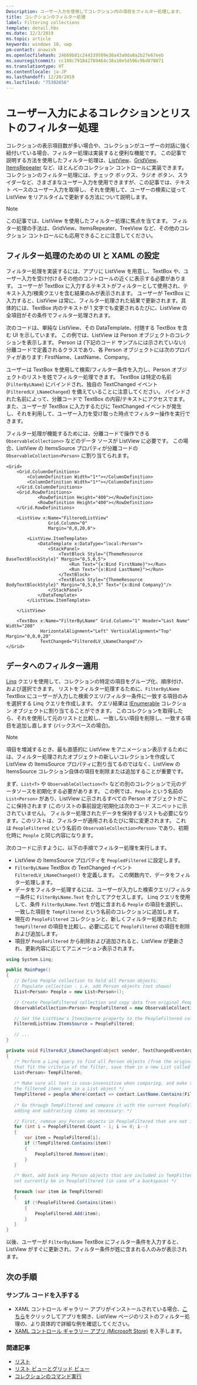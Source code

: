 ```yaml
---
Description: ユーザー入力を使用してコレクション内の項目をフィルター処理します。
title: コレクションのフィルター処理
label: Filtering collections
template: detail.hbs
ms.date: 12/3/2019
ms.topic: article
keywords: windows 10, uwp
pm-contact: anawish
ms.openlocfilehash: 24669b81c244339509e30a43a0da8a2b27e67eeb
ms.sourcegitcommit: cc108c791842789464c38a10e5d596c9bd878871
ms.translationtype: HT
ms.contentlocale: ja-JP
ms.lasthandoff: 12/20/2019
ms.locfileid: "75302656"
---
```

# <a name="filtering-collections-and-lists-through-user-input"></a>ユーザー入力によるコレクションとリストのフィルター処理
コレクションの表示項目数が多い場合や、コレクションがユーザーの対話に強く紐付いている場合、フィルター処理は実装すると便利な機能です。 この記事で説明する方法を使用したフィルター処理は、[ListView](https://docs.microsoft.com/uwp/api/Windows.UI.Xaml.Controls.ListView)、[GridView](https://docs.microsoft.com/uwp/api/windows.ui.xaml.controls.gridview)、[ItemsRepeater](https://docs.microsoft.com/uwp/api/microsoft.ui.xaml.controls.itemsrepeater?view=winui-2.2) など、ほとんどのコレクション コントロールに実装できます。 コレクションのフィルター処理には、チェック ボックス、ラジオ ボタン、スライダーなど、さまざまなユーザー入力を使用できますが、この記事では、テキスト ベースのユーザー入力を取得し、それを使用して、ユーザーの検索に従って ListView をリアルタイムで更新する方法について説明します。 

> [!NOTE]
> この記事では、ListView を使用したフィルター処理に焦点を当てます。 フィルター処理の手法は、GridView、ItemsRepeater、TreeView など、その他のコレクション コントロールにも応用できることに注意してください。

## <a name="setting-up-the-ui-and-xaml-for-filtering"></a>フィルター処理のための UI と XAML の設定
フィルター処理を実装するには、アプリに ListView を用意し、TextBox や、ユーザー入力を受け付けるその他のコントロールの近くに表示する必要があります。 ユーザーが TextBox に入力するテキストがフィルターとして使用され、テキスト入力/検索クエリを含む結果のみが表示されます。 ユーザーが TextBox に入力すると、ListView は常に、フィルター処理された結果で更新されます。具体的には、TextBox 内のテキストが 1 文字でも変更されるたびに、ListView の全項目がその条件でフィルター処理されます。

次のコードは、単純な ListView、その DataTemplate、付随する TextBox を含む UI を示しています。 この例では、ListView は Person オブジェクトのコレクションを表示します。 Person は (下記のコード サンプルには示されていない) 分離コードで定義されるクラスであり、各 Person オブジェクトには次のプロパティがあります: FirstName、LastName、Company。

ユーザーは TextBox を使用して検索/フィルター条件を入力し、Person オブジェクトのリストを姓でフィルター処理できます。 TextBox は特定の名前 (`FilterByLName`) にバインドされ、独自の TextChanged イベント (`FilteredLV_LNameChanged`) を備えていることに注意してください。 バインドされた名前によって、分離コードで TextBox の内容/テキストにアクセスでます。また、ユーザーが TextBox に入力するたびに TextChanged イベントが発生し、それを利用して、ユーザー入力を受け取った時点でフィルター操作を実行できます。 

フィルター処理が機能するためには、分離コードで操作できる `ObservableCollection<>` などのデータ ソースが ListView に必要です。 この場合、ListView の ItemsSource プロパティが分離コードの `ObservableCollection<Person>` に割り当てられます。 

```xaml
<Grid>
    <Grid.ColumnDefinitions>
        <ColumnDefinition Width="1*"></ColumnDefinition>
        <ColumnDefinition Width="1*"></ColumnDefinition>
    </Grid.ColumnDefinitions>
    <Grid.RowDefinitions>
            <RowDefinition Height="400"></RowDefinition>
            <RowDefinition Height="400"></RowDefinition>
    </Grid.RowDefinitions>

    <ListView x:Name="FilteredListView"
                Grid.Column="0"
                Margin="0,0,20,0">

        <ListView.ItemTemplate>
            <DataTemplate x:DataType="local:Person">
                <StackPanel>
                    <TextBlock Style="{ThemeResource BaseTextBlockStyle}" Margin="0,5,0,5">
                        <Run Text="{x:Bind FirstName}"></Run>
                        <Run Text="{x:Bind LastName}"></Run>
                    </TextBlock>
                    <TextBlock Style="{ThemeResource BodyTextBlockStyle}" Margin="0,5,0,5" Text="{x:Bind Company}"/>
                </StackPanel>
            </DataTemplate>
        </ListView.ItemTemplate>

    </ListView>

    <TextBox x:Name="FilterByLName" Grid.Column="1" Header="Last Name" Width="200"
             HorizontalAlignment="Left" VerticalAlignment="Top" Margin="0,0,0,20"
             TextChanged="FilteredLV_LNameChanged"/>
</Grid>
```
## <a name="filtering-the-data"></a>データへのフィルター適用
[Linq](https://docs.microsoft.com/dotnet/csharp/programming-guide/concepts/linq/introduction-to-linq-queries) クエリを使用して、コレクションの特定の項目をグループ化、順序付け、および選択できます。 リストをフィルター処理するために、`FilterByLName` TextBox にユーザーが入力した検索クエリ/フィルター条件に一致する項目のみを選択する Linq クエリを作成します。 クエリ結果は [IEnumerable<T>](https://docs.microsoft.com/dotnet/api/system.collections.generic.ienumerable-1) コレクション オブジェクトに割り当てることができます。 このコレクションを取得したら、それを使用して元のリストと比較し、一致しない項目を削除し、一致する項目を追加し直します (バックスペースの場合)。

> [!NOTE]
> 項目を増減するとき、最も直感的に ListView をアニメーション表示するためには、フィルター処理されたオブジェクトの新しいコレクションを作成して ListView の ItemsSource プロパティに割り当てるのではなく、ListView の ItemsSource コレクション自体の項目を削除または追加することが重要です。

まず、`List<T>` や `ObservableCollection<T>` などの別のコレクションで元のデータソースを初期化する必要があります。 この例では、`People` という名前の `List<Person>` があり、ListView に示されるすべての Person オブジェクトがここに保持されます (このリストの事前設定/初期化は次のコード スニペットに示されていません)。 フィルター処理されたデータを保持するリストも必要になります。このリストは、フィルターが適用されるたびに常に変更されます。 これは `PeopleFiltered` という名前の `ObservableCollection<Person>` であり、初期化時に `People` と同じ内容になります。
 
次のコードに示すように、以下の手順でフィルター処理を実行します。
 - ListView の ItemsSource プロパティを `PeopledFiltered` に設定します。 
 - `FilterByLName` TextBox の TextChanged イベント `FilteredLV_LNameChanged()` を定義します。 この関数内で、データをフィルター処理します。
 - データをフィルター処理するには、ユーザーが入力した検索クエリ/フィルター条件に `FilterByLName.Text` を介してアクセスします。 Linq クエリを使用して、条件 `FilterByLName.Text` が姓に含まれる `People` の項目を選択し、一致した項目を `TempFiltered` という名前のコレクションに追加します。
 - 現在の `PeopleFiltered` コレクションと、新しくフィルター処理された `TempFiltered` の項目を比較し、必要に応じて `PeopleFiltered` の項目を削除および追加します。
 - 項目が `PeopleFiltered` から削除および追加されると、ListView が更新され、更新内容に応じてアニメーション表示されます。

 ```csharp
using System.Linq;

public MainPage()
{
    // Define People collection to hold all Person objects. 
    // Populate collection - i.e. add Person objects (not shown)
    IList<Person> People = new List<Person>();

    // Create PeopleFiltered collection and copy data from original People collection
    ObservableCollection<Person> PeopleFiltered = new ObservableCollection<Person>(People);

    // Set the ListView's ItemsSource property to the PeopleFiltered collection
    FilteredListView.ItemsSource = PeopleFiltered;

    // ... 
}

private void FilteredLV_LNameChanged(object sender, TextChangedEventArgs e)
{
    /* Perform a Linq query to find all Person objects (from the original People collection)
    that fit the criteria of the filter, save them in a new List called TempFiltered. */
    List<Person> TempFiltered;
    
    /* Make sure all text is case-insensitive when comparing, and make sure 
    the filtered items are in a List object */
    TempFiltered = people.Where(contact => contact.LastName.Contains(FilterByLName.Text, StringComparison.InvariantCultureIgnoreCase)).ToList();
    
    /* Go through TempFiltered and compare it with the current PeopleFiltered collection,
    adding and subtracting items as necessary: */

    // First, remove any Person objects in PeopleFiltered that are not in TempFiltered
    for (int i = PeopleFiltered.Count - 1; i >= 0; i--)
    {
        var item = PeopleFiltered[i];
        if (!TempFiltered.Contains(item))
        {
            PeopleFiltered.Remove(item);
        }
    }

    /* Next, add back any Person objects that are included in TempFiltered and may 
    not currently be in PeopleFiltered (in case of a backspace) */

    foreach (var item in TempFiltered)
    {
        if (!PeopleFiltered.Contains(item))
        {
            PeopleFiltered.Add(item);
        }
    }
}
 ```

以後、ユーザーが `FilterByLName` TextBox にフィルター条件を入力すると、ListView がすぐに更新され、フィルター条件が姓に含まれる人のみが表示されます。

## <a name="next-steps"></a>次の手順

### <a name="get-the-sample-code"></a>サンプル コードを入手する
- XAML コントロール ギャラリー</strong> アプリがインストールされている場合、[こちら](xamlcontrolsgallery:/item/ListView)をクリックしてアプリを開き、ListView ページのリストのフィルター処理の、より具体的で詳細な例を確認してください。
- [XAML コントロール ギャラリー アプリ (Microsoft Store)](https://www.microsoft.com/store/productId/9MSVH128X2ZT) を入手します。

### <a name="related-articles"></a>関連記事
- [リスト](lists.md)
- [リスト ビューとグリッド ビュー](listview-and-gridview.md)
- [コレクションのコマンド実行](collection-commanding.md)